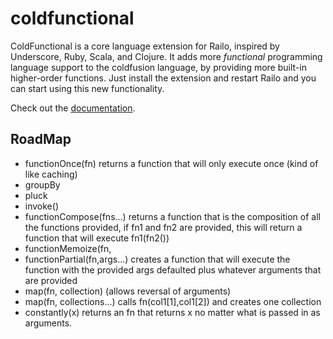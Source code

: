 coldfunctional
==============

ColdFunctional is a core language extension for Railo, inspired by Underscore, Ruby, 
Scala, and Clojure. It adds more *functional* programming language support to the 
coldfusion language, by providing more built-in higher-order functions. Just 
install the extension and restart Railo and you can start using this new 
functionality.

Check out the [documentation](http://www.litnak.com/coldfunctional).

RoadMap
--------------
* functionOnce(fn) returns a function that will only execute once (kind of like caching)
* groupBy
* pluck
* invoke()
* functionCompose(fns...) returns a function that is the composition of all the functions provided, if fn1 and fn2 are provided, this will return a function that will execute fn1(fn2())
* functionMemoize(fn,
* functionPartial(fn,args...) creates a function that will execute the function with the provided args defaulted plus whatever arguments that are provided 
* map(fn, collection) (allows reversal of arguments)
* map(fn, collections...) calls  fn(col1[1],col1[2]) and creates one collection
* constantly(x) returns an fn that returns x no matter what is passed in as arguments.


